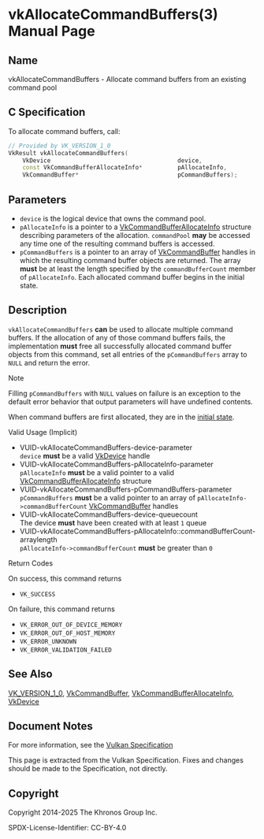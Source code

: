 # vkAllocateCommandBuffers(3) Manual Page

## Name

vkAllocateCommandBuffers - Allocate command buffers from an existing command pool



## [](#_c_specification)C Specification

To allocate command buffers, call:

```c++
// Provided by VK_VERSION_1_0
VkResult vkAllocateCommandBuffers(
    VkDevice                                    device,
    const VkCommandBufferAllocateInfo*          pAllocateInfo,
    VkCommandBuffer*                            pCommandBuffers);
```

## [](#_parameters)Parameters

- `device` is the logical device that owns the command pool.
- `pAllocateInfo` is a pointer to a [VkCommandBufferAllocateInfo](https://registry.khronos.org/vulkan/specs/latest/man/html/VkCommandBufferAllocateInfo.html) structure describing parameters of the allocation. `commandPool` **may** be accessed any time one of the resulting command buffers is accessed.
- `pCommandBuffers` is a pointer to an array of [VkCommandBuffer](https://registry.khronos.org/vulkan/specs/latest/man/html/VkCommandBuffer.html) handles in which the resulting command buffer objects are returned. The array **must** be at least the length specified by the `commandBufferCount` member of `pAllocateInfo`. Each allocated command buffer begins in the initial state.

## [](#_description)Description

`vkAllocateCommandBuffers` **can** be used to allocate multiple command buffers. If the allocation of any of those command buffers fails, the implementation **must** free all successfully allocated command buffer objects from this command, set all entries of the `pCommandBuffers` array to `NULL` and return the error.

Note

Filling `pCommandBuffers` with `NULL` values on failure is an exception to the default error behavior that output parameters will have undefined contents.

When command buffers are first allocated, they are in the [initial state](https://registry.khronos.org/vulkan/specs/latest/html/vkspec.html#commandbuffers-lifecycle).

Valid Usage (Implicit)

- [](#VUID-vkAllocateCommandBuffers-device-parameter)VUID-vkAllocateCommandBuffers-device-parameter  
  `device` **must** be a valid [VkDevice](https://registry.khronos.org/vulkan/specs/latest/man/html/VkDevice.html) handle
- [](#VUID-vkAllocateCommandBuffers-pAllocateInfo-parameter)VUID-vkAllocateCommandBuffers-pAllocateInfo-parameter  
  `pAllocateInfo` **must** be a valid pointer to a valid [VkCommandBufferAllocateInfo](https://registry.khronos.org/vulkan/specs/latest/man/html/VkCommandBufferAllocateInfo.html) structure
- [](#VUID-vkAllocateCommandBuffers-pCommandBuffers-parameter)VUID-vkAllocateCommandBuffers-pCommandBuffers-parameter  
  `pCommandBuffers` **must** be a valid pointer to an array of `pAllocateInfo->commandBufferCount` [VkCommandBuffer](https://registry.khronos.org/vulkan/specs/latest/man/html/VkCommandBuffer.html) handles
- [](#VUID-vkAllocateCommandBuffers-device-queuecount)VUID-vkAllocateCommandBuffers-device-queuecount  
  The device **must** have been created with at least `1` queue
- [](#VUID-vkAllocateCommandBuffers-pAllocateInfo::commandBufferCount-arraylength)VUID-vkAllocateCommandBuffers-pAllocateInfo::commandBufferCount-arraylength  
  `pAllocateInfo->commandBufferCount` **must** be greater than `0`

Return Codes

On success, this command returns

- `VK_SUCCESS`

On failure, this command returns

- `VK_ERROR_OUT_OF_DEVICE_MEMORY`
- `VK_ERROR_OUT_OF_HOST_MEMORY`
- `VK_ERROR_UNKNOWN`
- `VK_ERROR_VALIDATION_FAILED`

## [](#_see_also)See Also

[VK\_VERSION\_1\_0](https://registry.khronos.org/vulkan/specs/latest/man/html/VK_VERSION_1_0.html), [VkCommandBuffer](https://registry.khronos.org/vulkan/specs/latest/man/html/VkCommandBuffer.html), [VkCommandBufferAllocateInfo](https://registry.khronos.org/vulkan/specs/latest/man/html/VkCommandBufferAllocateInfo.html), [VkDevice](https://registry.khronos.org/vulkan/specs/latest/man/html/VkDevice.html)

## [](#_document_notes)Document Notes

For more information, see the [Vulkan Specification](https://registry.khronos.org/vulkan/specs/latest/html/vkspec.html#vkAllocateCommandBuffers)

This page is extracted from the Vulkan Specification. Fixes and changes should be made to the Specification, not directly.

## [](#_copyright)Copyright

Copyright 2014-2025 The Khronos Group Inc.

SPDX-License-Identifier: CC-BY-4.0